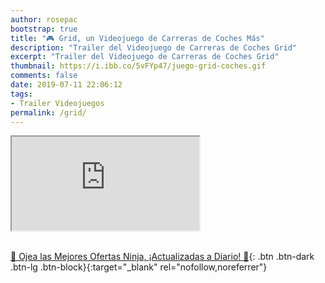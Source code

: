 ```yaml
---
author: rosepac
bootstrap: true
title: "🎮 Grid, un Videojuego de Carreras de Coches Más"
description: "Trailer del Videojuego de Carreras de Coches Grid"
excerpt: "Trailer del Videojuego de Carreras de Coches Grid"
thumbnail: https://i.ibb.co/5vFYp47/juego-grid-coches.gif
comments: false
date: 2019-07-11 22:06:12
tags:
- Trailer Videojuegos
permalink: /grid/
---
```


<div class="embed-responsive embed-responsive-16by9">
  <iframe class="embed-responsive-item" src="https://www.youtube-nocookie.com/embed/8u51ZY2a3Sc?rel=0" allowfullscreen></iframe>
</div><br/>

[🎁 Ojea las Mejores Ofertas Ninja, ¡Actualizadas a Diario! 🛒](https://www.amazon.es/shop/cibercursos){: .btn .btn-dark .btn-lg .btn-block}{:target="_blank" rel="nofollow,noreferrer"}